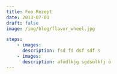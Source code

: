 ```yaml
---
title: Foo Rezept
date: 2013-07-01
draft: false
image: /img/blog/flavor_wheel.jpg

steps:
    - images:
      description: fsd fd dsf sdf s
    - images:
      description: afödlkjg sgdsölkfj ö
---
```

